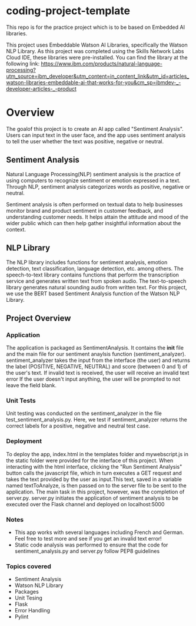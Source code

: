 # coding-project-template
This repo is for the practice project which is to be based on Embedded AI libraries. 

This project uses Embeddable Watson AI Libraries, specifically the Watson NLP Library. As this project was completed using the
Skills Network Labs Cloud IDE, these libraries were pre-installed. You can find the library at the following link:
https://www.ibm.com/products/natural-language-processing?utm_source=ibm_developer&utm_content=in_content_link&utm_id=articles_watson-libraries-embeddable-ai-that-works-for-you&cm_sp=ibmdev-_-developer-articles-_-product

# Overview
The goalof this project is to create an AI app called "Sentiment Analysis". Users can input text in the user face, and the app uses sentiment analysis to tell the user whether the text was positive, negative or neutral.

## Sentiment Analysis
Natural Language Processing(NLP) sentiment analysis is the practice of using computers to recognize sentiment or emotion expressed in a text. Through NLP, sentiment analysis categorizes words as positive, negative or neutral.

Sentiment analysis is often performed on textual data to help businesses monitor brand and product sentiment in customer feedback, and understanding customer needs. It helps attain the attitude and mood of the wider public which can then help gather insightful information about the context.

## NLP Library
The NLP library includes functions for sentiment analysis, emotion detection, text classification, language detection, etc. among others. The speech-to-text library contains functions that perform the transcription service and generates written text from spoken audio. The text-to-speech library generates natural sounding audio from written text. 
For this project, we use the BERT based Sentiment Analysis function of the Watson NLP Library.

## Project Overview
### Application
The application is packaged as SentimentAnalysis. It contains the __init__ file and the main file for our sentiment anaylsis function (sentiment_analyzer). sentiment_analyzer takes the input from the interface (the user) and returns the label (POSITIVE, NEGATIVE, NEUTRAL) and score (between 0 and 1) of the user's text.
If invalid text is received, the user will receive an invalid text error
If the user doesn't input anything, the user will be prompted to not leave the field blank.
### Unit Tests
Unit testing was conducted on the sentiment_analyzer in the file test_sentiment_analysis.py. Here, we test if sentiment_analyzer returns the correct labels for a positive, negative and neutral test case.
### Deployment
To deploy the app, index.html in the templates folder and mywebscript.js in the static folder were provided for the interface of this project.
When interacting with the html interface, clicking the "Run Sentiment Analysis" button calls the javascript file, which in turn executes a GET request and takes the text provided by the user as input.This text, saved in a variable named textToAnalyze, is then passed on to the server file to be sent to the application. The main task in this project, however, was the completion of server.py.
server.py initiates the application of sentiment analysis to be executed over the Flask channel and deployed on localhost:5000

### Notes
- This app works with several languages including French and German. Feel free to test more and see if you get an invalid text error!
- Static code analysis was performed to ensure that the code for sentiment_analysis.py and server.py follow PEP8 guidelines


### Topics covered
- Sentiment Analysis
- Watson NLP Library
- Packages
- Unit Tesing
- Flask
- Error Handling
- Pylint

